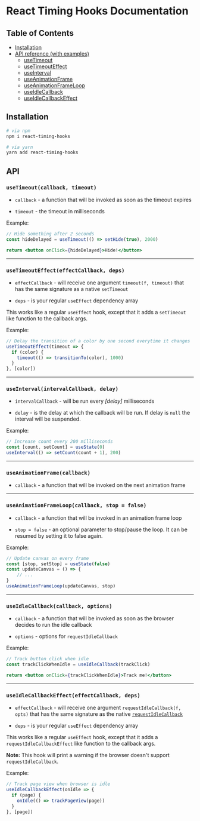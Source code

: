# React Timing Hooks Documentation

## Table of Contents
* [Installation](#installation)
* [API reference (with examples)](#documentation)
  * [useTimeout](#usetimeoutcallback-timeout)
  * [useTimeoutEffect](#usetimeouteffecteffectcallback-deps)
  * [useInterval](#useintervalintervalcallback-delay)
  * [useAnimationFrame](#useanimationframecallback)
  * [useAnimationFrameLoop](#useanimationframeloopcallback)
  * [useIdleCallback](#useidlecallbackcallback-options)
  * [useIdleCallbackEffect](#useidlecallbackeffecteffectcallback-deps)

## Installation

```bash
# via npm
npm i react-timing-hooks

# via yarn
yarn add react-timing-hooks
```

## API

### `useTimeout(callback, timeout)`

* `callback` - a function that will be invoked as soon as the timeout expires

* `timeout` - the timeout in milliseconds

Example: 

```jsx harmony
// Hide something after 2 seconds
const hideDelayed = useTimeout(() => setHide(true), 2000)

return <button onClick={hideDelayed}>Hide!</button>
```

------

### `useTimeoutEffect(effectCallback, deps)`

* `effectCallback` - will receive one argument `timeout(f, timeout)` that has the
same signature as a native `setTimeout`

* `deps` - is your regular `useEffect` dependency array

This works like a regular `useEffect` hook, except that it adds a `setTimeout` like function
to the callback args.

Example: 

```javascript
// Delay the transition of a color by one second everytime it changes
useTimeoutEffect(timeout => {
  if (color) {
    timeout(() => transitionTo(color), 1000)
  }
}, [color])
```

------

### `useInterval(intervalCallback, delay)`

* `intervalCallback` - will be run every _[delay]_ milliseconds

* `delay` - is the delay at which the callback will be run. If delay is `null` the interval will be suspended.

Example: 

```javascript
// Increase count every 200 milliseconds
const [count, setCount] = useState(0)
useInterval(() => setCount(count + 1), 200)
```

------

### `useAnimationFrame(callback)`

* `callback` - a function that will be invoked on the next animation frame

------

### `useAnimationFrameLoop(callback, stop = false)`

* `callback` - a function that will be invoked in an animation frame loop

* `stop = false` - an optional parameter to stop/pause the loop. It can be resumed by setting it to false again.

Example: 

```javascript
// Update canvas on every frame
const [stop, setStop] = useState(false)
const updateCanvas = () => { 
    // ... 
}
useAnimationFrameLoop(updateCanvas, stop)
```

------

### `useIdleCallback(callback, options)`

* `callback` - a function that will be invoked as soon as the browser decides to run the idle callback

* `options` - options for `requestIdleCallback`

Example: 

```jsx harmony
// Track button click when idle
const trackClickWhenIdle = useIdleCallback(trackClick)

return <button onClick={trackClickWhenIdle}>Track me!</button>
```

------

### `useIdleCallbackEffect(effectCallback, deps)`

* `effectCallback` - will receive one argument `requestIdleCallback(f, opts)` that has the
same signature as the native [`requestIdleCallback`](https://developer.mozilla.org/en-US/docs/Web/API/Window/requestIdleCallback)

* `deps` - is your regular `useEffect` dependency array

This works like a regular `useEffect` hook, except that it adds a `requestIdleCallbackEffect` like function
to the callback args.

**Note:** This hook will print a warning if the browser doesn't support `requestIdleCallback`.

Example: 

```javascript
// Track page view when browser is idle
useIdleCallbackEffect(onIdle => {
  if (page) {
    onIdle(() => trackPageView(page))
  }
}, [page])
```
